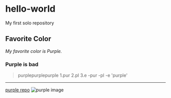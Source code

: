 # hello-world
My first solo repository

## Favorite Color
*My favorite color is Purple.* 
### Purple is bad
>purplepurplepurple
1.pur
2.pl
3.e
-pur
-pl
-e
'purple'
---
[purple repo](https://www.google.com/search?sxsrf=ALiCzsZoOUKa4ZoUhQ_FOPXOL2hMvkroXw:1663800307366&q=purple+image&tbm=isch&chips=q:purple+image,g_1:wallpaper:eNv2sNzPyyY%3D&usg=AI4_-kQUAqBh5LDfFuphh9r63G8DiOhEUw&sa=X&ved=2ahUKEwiBwLCS-6b6AhVJK0QIHbgnCz0QgIoDKAB6BAgEEAk&biw=1866&bih=1015&dpr=1.8)
![purple image](https://user-images.githubusercontent.com/113560651/191623508-6b8ac4bd-878e-42d1-942b-2d2ecb573ad2.jpeg)
